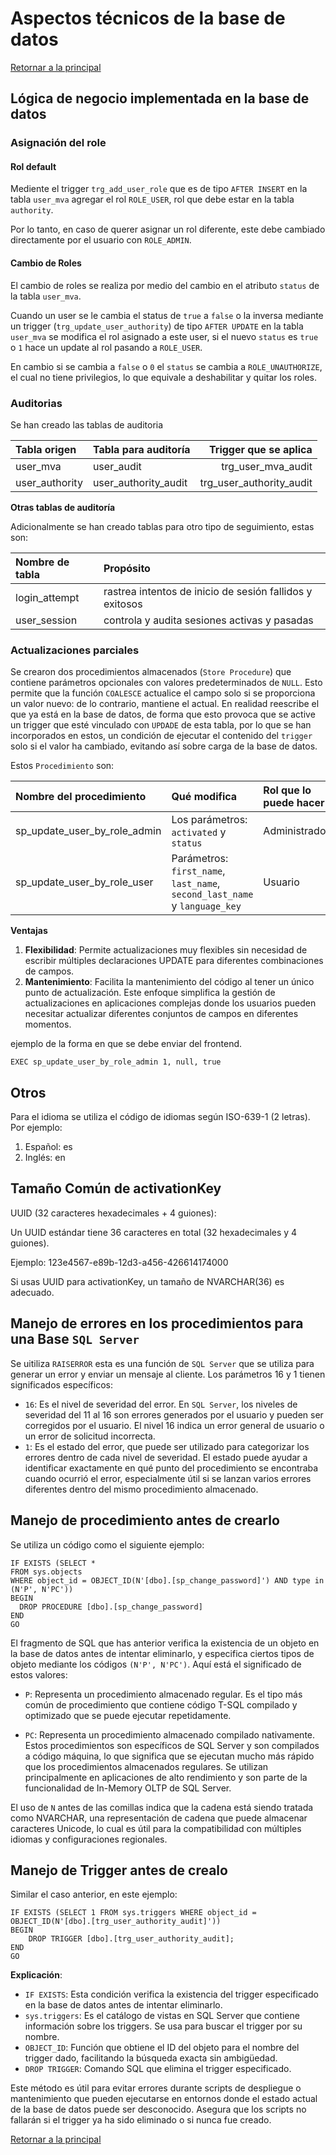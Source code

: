# Aspectos técnicos de la base de datos

[Retornar a la principal](../../README.md)

## Lógica de negocio implementada en la base de datos

### Asignación del role

#### Rol default

Mediente el trigger `trg_add_user_role` que es de tipo `AFTER INSERT` en la tabla `user_mva` agregar el rol `ROLE_USER`, rol que debe estar en la tabla `authority`.

Por lo tanto, en caso de querer asignar un rol diferente, este debe cambiado directamente por el usuario con `ROLE_ADMIN`.

#### Cambio de Roles

El cambio de roles se realiza por medio del cambio en el atributo `status` de la tabla `user_mva`.

Cuando un user se le cambia el status de `true` a `false` o la inversa mediante un trigger (`trg_update_user_authority`) de tipo `AFTER UPDATE` en la tabla `user_mva` se modifica el rol asignado a este user, si el nuevo `status` es `true` o `1` hace un update al rol pasando a `ROLE_USER`.

En cambio si se cambia a `false` o `0` el `status` se cambia a `ROLE_UNAUTHORIZE`, el cual no tiene privilegios, lo que equivale a deshabilitar y quitar los roles.

### Auditorias

Se han creado las tablas de auditoria

| Tabla origen   | Tabla para auditoría |    Trigger que se aplica |
| :------------- | :------------------- | -----------------------: |
| user_mva       | user_audit           |       trg_user_mva_audit |
| user_authority | user_authority_audit | trg_user_authority_audit |

**Otras tablas de auditoría**

Adicionalmente se han creado tablas para otro tipo de seguimiento, estas son:

| Nombre de tabla | Propósito                                                |
| :-------------- | :------------------------------------------------------- |
| login_attempt   | rastrea intentos de inicio de sesión fallidos y exitosos |
| user_session    | controla y audita sesiones activas y pasadas             |

### Actualizaciones parciales

Se crearon dos procedimientos almacenados (`Store Procedure`) que contiene parámetros opcionales con valores predeterminados de `NULL`. Esto permite que la función `COALESCE` actualice el campo solo si se proporciona un valor nuevo: de lo contrario, mantiene el actual. En realidad reescribe el que ya está en la base de datos, de forma que esto provoca que se active un trigger que esté vinculado con `UPDADE` de esta tabla, por lo que se han incorporados en estos, un condición de ejecutar el contenido del `trigger` solo si el valor ha cambiado, evitando así sobre carga de la base de datos.

Estos `Procedimiento` son:

| Nombre del procedimiento     | Qué modifica                                                               | Rol que lo puede hacer |
| :--------------------------- | :------------------------------------------------------------------------- | :--------------------- |
| sp_update_user_by_role_admin | Los parámetros: `activated` y `status`                                     | Administrador          |
| sp_update_user_by_role_user  | Parámetros: `first_name`, `last_name`, `second_last_name` y `language_key` | Usuario                |

**Ventajas**

1. **Flexibilidad**: Permite actualizaciones muy flexibles sin necesidad de escribir múltiples declaraciones UPDATE para diferentes combinaciones de campos.
2. **Mantenimiento**: Facilita la mantenimiento del código al tener un único punto de actualización.
   Este enfoque simplifica la gestión de actualizaciones en aplicaciones complejas donde los usuarios pueden necesitar actualizar diferentes conjuntos de campos en diferentes momentos.

ejemplo de la forma en que se debe enviar del frontend.

```
EXEC sp_update_user_by_role_admin 1, null, true
```

## Otros

Para el idioma se utiliza el código de idiomas según ISO-639-1 (2 letras). Por ejemplo:

1. Español: es
2. Inglés: en

## Tamaño Común de activationKey

UUID (32 caracteres hexadecimales + 4 guiones):

Un UUID estándar tiene 36 caracteres en total (32 hexadecimales y 4 guiones).

Ejemplo: 123e4567-e89b-12d3-a456-426614174000

Si usas UUID para activationKey, un tamaño de NVARCHAR(36) es adecuado.

## Manejo de errores en los procedimientos para una Base `SQL Server`

Se uitiliza `RAISERROR` esta es una función de `SQL Server` que se utiliza para generar un error y enviar un mensaje al cliente. Los parámetros 16 y 1 tienen significados específicos:

- `16`: Es el nivel de severidad del error. En `SQL Server`, los niveles de severidad del 11 al 16 son errores generados por el usuario y pueden ser corregidos por el usuario. El nivel 16 indica un error general de usuario o un error de solicitud incorrecta.
- `1`: Es el estado del error, que puede ser utilizado para categorizar los errores dentro de cada nivel de severidad. El estado puede ayudar a identificar exactamente en qué punto del procedimiento se encontraba cuando ocurrió el error, especialmente útil si se lanzan varios errores diferentes dentro del mismo procedimiento almacenado.

## Manejo de procedimiento antes de crearlo

Se utiliza un código como el siguiente ejemplo:

```
IF EXISTS (SELECT *
FROM sys.objects
WHERE object_id = OBJECT_ID(N'[dbo].[sp_change_password]') AND type in (N'P', N'PC'))
BEGIN
  DROP PROCEDURE [dbo].[sp_change_password]
END
GO
```

El fragmento de SQL que has anterior verifica la existencia de un objeto en la base de datos antes de intentar eliminarlo, y especifica ciertos tipos de objeto mediante los códigos `(N'P', N'PC')`. Aquí está el significado de estos valores:

- `P`: Representa un procedimiento almacenado regular. Es el tipo más común de procedimiento que contiene código T-SQL compilado y optimizado que se puede ejecutar repetidamente.

- `PC`: Representa un procedimiento almacenado compilado nativamente. Estos procedimientos son específicos de SQL Server y son compilados a código máquina, lo que significa que se ejecutan mucho más rápido que los procedimientos almacenados regulares. Se utilizan principalmente en aplicaciones de alto rendimiento y son parte de la funcionalidad de In-Memory OLTP de SQL Server.

El uso de `N` antes de las comillas indica que la cadena está siendo tratada como NVARCHAR, una representación de cadena que puede almacenar caracteres Unicode, lo cual es útil para la compatibilidad con múltiples idiomas y configuraciones regionales.

## Manejo de Trigger antes de crealo

Similar el caso anterior, en este ejemplo:

```
IF EXISTS (SELECT 1 FROM sys.triggers WHERE object_id = OBJECT_ID(N'[dbo].[trg_user_authority_audit]'))
BEGIN
    DROP TRIGGER [dbo].[trg_user_authority_audit];
END
GO
```

**Explicación**:

- `IF EXISTS`: Esta condición verifica la existencia del trigger especificado en la base de datos antes de intentar eliminarlo.
- `sys.triggers`: Es el catálogo de vistas en SQL Server que contiene información sobre los triggers. Se usa para buscar el trigger por su nombre.
- `OBJECT_ID`: Función que obtiene el ID del objeto para el nombre del trigger dado, facilitando la búsqueda exacta sin ambigüedad.
- `DROP TRIGGER`: Comando SQL que elimina el trigger especificado.

Este método es útil para evitar errores durante scripts de despliegue o mantenimiento que pueden ejecutarse en entornos donde el estado actual de la base de datos puede ser desconocido. Asegura que los scripts no fallarán si el trigger ya ha sido eliminado o si nunca fue creado.


[Retornar a la principal](../../README.md)
